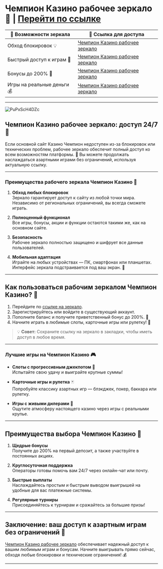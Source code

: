 # Чемпион Казино рабочее зеркало 🌟 | [Перейти по ссылке](https://champcasino.ink/pobeda/doa-hats?p80412p305331p112c)

| **🔗 Возможности зеркала**         | **💎 Ссылка для доступа** |
|----------------------------------|-------------------------|
| Обход блокировок 💡               | [Чемпион Казино рабочее зеркало](https://champcasino.ink/pobeda/doa-hats?p80412p305331p112c) |
| Быстрый доступ к играм 🚀          | [Чемпион Казино рабочее зеркало](https://champcasino.ink/pobeda/doa-hats?p80412p305331p112c) |
| Бонусы до 200% 🎁                 | [Чемпион Казино рабочее зеркало](https://champcasino.ink/pobeda/doa-hats?p80412p305331p112c) |
| Игры на реальные деньги 💰         | [Чемпион Казино рабочее зеркало](https://champcasino.ink/pobeda/doa-hats?p80412p305331p112c) |

---
![PuPxScH4DZc](https://github.com/user-attachments/assets/81c5fabc-90a4-468e-9df9-365dff0cc8d3)

## Чемпион Казино рабочее зеркало: доступ 24/7 🎰

Если основной сайт Казино Чемпион недоступен из-за блокировок или технических проблем, рабочее зеркало обеспечит полный доступ ко всем возможностям платформы. 🎲 Вы можете продолжать наслаждаться азартными играми без ограничений, используя актуальную ссылку.

---

### Преимущества рабочего зеркала Чемпион Казино 💎

1. **Обход любых блокировок**  
   Зеркало гарантирует доступ к сайту из любой точки мира. Независимо от региональных ограничений, вы всегда сможете играть.  

2. **Полноценный функционал**  
   Все игры, бонусы, акции и функции остаются такими же, как на основном сайте.  

3. **Безопасность**  
   Рабочее зеркало полностью защищено и шифрует все данные пользователей.  

4. **Мобильная адаптация**  
   Играйте на любых устройствах — ПК, смартфонах или планшетах. Интерфейс зеркала подстраивается под ваш экран. 📱  

---

## Как пользоваться рабочим зеркалом Чемпион Казино? 🔑

1. Перейдите по [ссылке на зеркало](https://champcasino.ink/pobeda/doa-hats?p80412p305331p112c).  
2. Зарегистрируйтесь или войдите в существующий аккаунт.  
3. Пополните баланс и получите приветственный бонус до 200%. 🎁  
4. Начните играть в любимые слоты, карточные игры или рулетку! 🎰  

> 💡 **Совет:** Сохраните ссылку на зеркало в закладки, чтобы иметь доступ в любое время.

---

### Лучшие игры на Чемпион Казино 🎮

- **Слоты с прогрессивным джекпотом** 🎰  
  Испытайте свою удачу и выиграйте крупные суммы!  

- **Карточные игры и рулетка** 🃏  
  Попробуйте классику азартных игр — блэкджек, покер, баккара или рулетку.  

- **Игры с живыми дилерами** 🎥  
  Ощутите атмосферу настоящего казино через игры с реальными крупье.  

---

## Преимущества выбора Чемпион Казино 🌟

1. **Щедрые бонусы**  
   Получите до 200% на первый депозит, а также участвуйте в постоянных акциях.  

2. **Круглосуточная поддержка**  
   Операторы готовы помочь вам 24/7 через онлайн-чат или почту.  

3. **Быстрые выплаты**  
   Наслаждайтесь простым и быстрым выводом выигрышей на удобные для вас платежные системы.  

4. **Регулярные турниры**  
   Присоединяйтесь к турнирам и сражайтесь за большие призы!  

---

## Заключение: ваш доступ к азартным играм без ограничений 🎲

[Чемпион Казино рабочее зеркало](https://champcasino.ink/pobeda/doa-hats?p80412p305331p112c) обеспечивает надежный доступ к вашим любимым играм и бонусам. Начните выигрывать прямо сейчас, обходя любые блокировки и технические ограничения! 💰  

---


